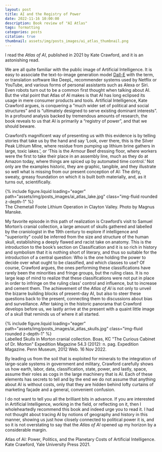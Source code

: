 ```yaml
---
layout: post
title: AI and the Registry of Power
date: 2022-11-16 10:00:00
description: Book review of "AI Atlas"
tags: formatting
categories: posts
citation: true
thumbnail: assets/img/posts_images/ai_atlas_thumbnail.png
---
```

I read the _Atlas of AI_, published in 2021 by Kate Crawford, and it is an astonishing read.

We are all quite familiar with the public image of Artificial Intelligence. It is easy to associate the text-to-image generation model [Dall-E](https://timothee-schmude.github.io/blog/2022/dall-e/) with the term, or translation software like DeepL, recommender systems used by Netflix or YouTube, and various forms of personal assistants such as Alexa or Siri. Even robots turn out to be a common first thought when talking about AI. But the vital point that Atlas of AI makes is that AI has long eclipsed its usage in mere consumer products and tools. Artificial Intelligence, Kate Crawford argues, is conquering a ”much wider set of political and social structures” and is “ultimately designed to serve existing dominant interests”. In a profound analysis backed by tremendous amounts of research, the book reveals to us that AI is primarily a “registry of power”, and that we should beware.

Crawford’s magnificent way of presenting us with this evidence is by telling stories that take us by the hand and say ‘Look, over there, this is the Silver Peak Lithium Mine, where residue from pumping up lithium brine gathers in large, toxic lakes.’, or ‘This is the Armour Beef dressing floor, where workers were the first to take their place in an assembly line, much as they do at Amazon today, where things are spiced up by automated time control.’ Not only are the examples historic, they are graphic, tangible, and they illustrate so well what is missing from our present conception of AI: The dirty, sweaty, greasy foundation on which it is built both materially, and, as it turns out, scientifically.

<div class="row mt-3">
        <div class="col-sm mt-3 mt-md-0">
        {% include figure.liquid loading="eager" path="assets/img/posts_images/ai_atlas_lake.jpg" class="img-fluid rounded z-depth-1" %}
    	</div>
</div>
<div class="caption">
      The Chemetall Foote Lithium Operation in Clayton Valley. Photo by Magnus Manske.
</div>

My favorite episode in this path of realization is Crawford’s visit to Samuel Morton’s cranial collection, a large amount of skulls gathered and labelled by the craniologist in the 19th century to explore if intelligence and "superiority" could be inferred from the size and structure of the human skull, establishing a deeply flawed and racist take on anatomy. This is the introduction to the book’s section on Classification and it is so rich in history and symbolism that it is nothing short of literary, and thus so suitable for the introduction of a central question: Who is the one holding the power to decide over what ought to be classified, and which classes to use? Of course, Crawford argues, the ones performing these classifications have rarely been the minorities and fringe groups, but the ruling class. It is no large leap of mind to realize that these classifications were not put in place in order to infringe on the ruling class' control and influence, but to increase and cement them. The achievement of the _Atlas of AI_ is not only to unveil the bizarre building blocks of present-day AI, but also to steer these questions back to the present, connecting them to discussions about bias and surveillance. After taking in the historic panorama that Crawford develops before us, we lastly arrive at the present with a quaint little image of a skull that reminds us of where it all started.

<div class="row mt-3">
        <div class="col-sm mt-3 mt-md-0">
        {% include figure.liquid loading="eager" path="assets/img/posts_images/ai_atlas_skulls.jpg" class="img-fluid rounded z-depth-1" %}
    	</div>
</div>
<div class="caption">
      Labelled Skulls in Morton cranial collection. Boas, KC "The Curious Cabinet of Dr. Morton" Expedition Magazine 54.3 (2012): n. pag. Expedition Magazine. Penn Museum, 2012 Web. 16 Nov 2022.
</div>

By leading us from the soil that is exploited for minerals to the integration of large-scale systems in government and military, Crawford carefully shows us how earth, labor, data, classification, state, power, and lastly, space, assume their roles as cogs in the large machinery that is AI. Each of these elements has secrets to tell and by the end we do not assume that anything about AI is without costs, only that they are hidden behind lofty curtains of marketing façade and a general, convenient confusion.  

I do not want to tell you all the brilliant bits in advance. If you are interested in Artificial Intelligence, working in the field, or reflecting on it, then I wholeheartedly recommend this book and indeed urge you to read it. I had not thought about tracing AI by notions of geography and history in this manner, showing us just how closely connected to political power it is, and so it is not overstating to say that the _Atlas of AI_ opened up my horizon by a considerable margin.

Atlas of AI: Power, Politics, and the Planetary Costs of Artificial Intelligence. Kate Crawford, Yale University Press 2021.      
